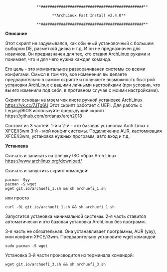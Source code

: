                   **##############################################**
                              
                         **ArchLinux Fast Install v2.4.0**
                         
                  **##############################################**
                          
**Описание**

Этот скрипт не задумывался, как обычный установочный с большим выбором DE, разметкой диска и т.д. И он не предназначен для новичков. Он предназначен для тех, кто ставил ArchLinux руками и понимает, что и для чего нужна каждая команда.

Его цель - это моментальное разворачиванеи системы со всеми конфигами. Смысл в том что, все изменения вы делаете предварительно в самом скрипте и получаете возможность быстрой установки ArchLinux с вашими личными настройками (при условии, что вы его изменили под себя, в противном случае с моими настройками).

Cкрипт основан на моем чек листе ручной установке ArchLinux https://vk.cc/7JTg6U Этот скрипт работает с UEFI. Для работы с Legasy/BIOS используйте предыдущий скрипт https://github.com/ordanax/arch2018

Cостоит из 3 частей.
1-й и 2-й - это базовая установка Arch Linux c XFCE/i3wm
3-й - мой конфиг системы. Подключение AUR, кастомизация XFCE/i3wm, установка нужных программ, авто вход и т.д.

**Установка**

Скачать и записать на флешку ISO образ Arch Linux https://www.archlinux.org/download/

Скачать и запустить скрипт командой:

```
pacman -Syy
pacman -S wget
wget git.io/archuefi_1.sh && sh archuefi_1.sh
```
или просто

```
curl -OL git.io/archuefi_1.sh && sh archuefi_1.sh
```
Запустится установка минимальной системы. 2-я часть ставится автоматически и это базовая установка ArchLinux без программ.

3-я часть не обязательная. Она устанавливает программы, AUR (yay), мои конфиги XFCE/i3wm. Предварительно установите wget командой:

```
sudo pacman -S wget
```
Установка 3-й части производится из терминала командой:

```
wget git.io/archuefi_3.sh && sh archuefi_3.sh
```
